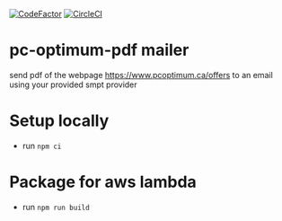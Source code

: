 [![CodeFactor](https://www.codefactor.io/repository/github/aagavin/pc-optimum/badge)](https://www.codefactor.io/repository/github/aagavin/pc-optimum) [![CircleCI](https://circleci.com/gh/aagavin/pc-optimum/tree/master.svg?style=svg)](https://circleci.com/gh/aagavin/pc-optimum/tree/master)


# pc-optimum-pdf mailer

send pdf of the webpage https://www.pcoptimum.ca/offers to an email using your provided smpt provider

# Setup locally

* run `npm ci`

# Package for aws lambda

* run `npm run build`

